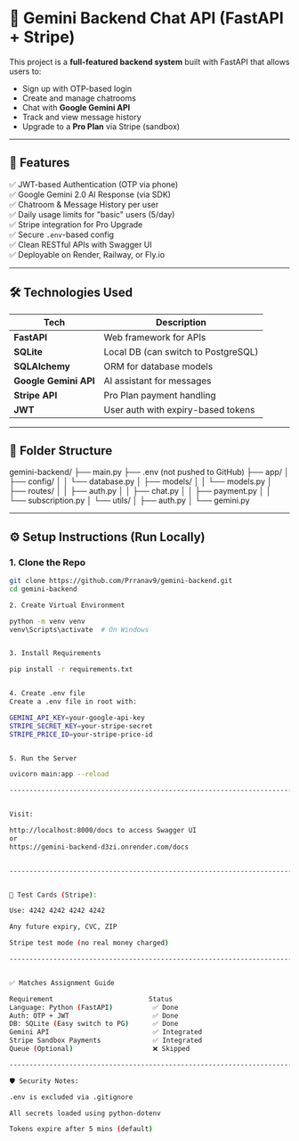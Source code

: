 # 💬 Gemini Backend Chat API (FastAPI + Stripe)

This project is a **full-featured backend system** built with FastAPI that allows users to:
- Sign up with OTP-based login
- Create and manage chatrooms
- Chat with **Google Gemini API**
- Track and view message history
- Upgrade to a **Pro Plan** via Stripe (sandbox)

-----------------------------------------------------------------------------------------------------------------

## 🚀 Features

✅ JWT-based Authentication (OTP via phone)  
✅ Google Gemini 2.0 AI Response (via SDK)  
✅ Chatroom & Message History per user  
✅ Daily usage limits for "basic" users (5/day)  
✅ Stripe integration for Pro Upgrade  
✅ Secure `.env`-based config  
✅ Clean RESTful APIs with Swagger UI  
✅ Deployable on Render, Railway, or Fly.io

-----------------------------------------------------------------------------------------------------------------

## 🛠️ Technologies Used

| Tech            | Description                          |
|-----------------|--------------------------------------|
| **FastAPI**     | Web framework for APIs               |
| **SQLite**      | Local DB (can switch to PostgreSQL)  |
| **SQLAlchemy**  | ORM for database models              |
| **Google Gemini API** | AI assistant for messages     |
| **Stripe API**  | Pro Plan payment handling            |
| **JWT**         | User auth with expiry-based tokens   |

-----------------------------------------------------------------------------------------------------------------

## 📁 Folder Structure

gemini-backend/
├── main.py
├── .env (not pushed to GitHub)
├── app/
│ ├── config/
│ │ └── database.py
│ ├── models/
│ │ └── models.py
│ ├── routes/
│ │ ├── auth.py
│ │ ├── chat.py
│ │ ├── payment.py
│ │ └── subscription.py
│ └── utils/
│ ├── auth.py
│ └── gemini.py



-----------------------------------------------------------------------------------------------------------------

## ⚙️ Setup Instructions (Run Locally)

### 1. Clone the Repo

```bash
git clone https://github.com/Prranav9/gemini-backend.git
cd gemini-backend

2. Create Virtual Environment

python -m venv venv
venv\Scripts\activate  # On Windows


3. Install Requirements

pip install -r requirements.txt


4. Create .env file
Create a .env file in root with:

GEMINI_API_KEY=your-google-api-key
STRIPE_SECRET_KEY=your-stripe-secret
STRIPE_PRICE_ID=your-stripe-price-id


5. Run the Server

uvicorn main:app --reload

-----------------------------------------------------------------------------------------------------------------


Visit: 

http://localhost:8000/docs to access Swagger UI
or
https://gemini-backend-d3zi.onrender.com/docs


-----------------------------------------------------------------------------------------------------------------


🧪 Test Cards (Stripe):

Use: 4242 4242 4242 4242

Any future expiry, CVC, ZIP

Stripe test mode (no real money charged)

-----------------------------------------------------------------------------------------------------------------


✅ Matches Assignment Guide

Requirement	                       Status
Language: Python (FastAPI)	        ✅ Done
Auth: OTP + JWT	                    ✅ Done
DB: SQLite (Easy switch to PG)	    ✅ Done
Gemini API	                        ✅ Integrated
Stripe Sandbox Payments	            ✅ Integrated
Queue (Optional)	                ❌ Skipped

-----------------------------------------------------------------------------------------------------------------

🛡️ Security Notes:

.env is excluded via .gitignore

All secrets loaded using python-dotenv

Tokens expire after 5 mins (default)




